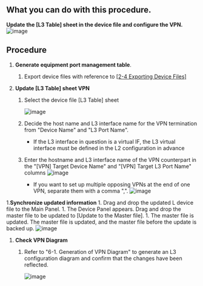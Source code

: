 ## What you can do with this procedure.
**Update the [L3 Table] sheet in the device file and configure the VPN.**
![image](https://github.com/cisco-open/network-sketcher/assets/13013736/7b41d85f-ceec-4486-a163-69844fdd15f8)


## Procedure
1. **Generate equipment port management table**.
    1. Export device files with reference to [[2-4 Exporting Device Files]](https://github.com/cisco-open/network-sketcher/blob/main/User_Guide/English/2-4%20Exporting%20Device%20Files.pdf)


1. **Update [L3 Table] sheet VPN**
    1. Select the device file [L3 Table] sheet
    
        ![image](https://github.com/cisco-open/network-sketcher/assets/13013736/00958ab0-814b-40b6-a4f0-f5dd5c065cf8)
    
    1. Decide the host name and L3 interface name for the VPN termination from "Device Name" and "L3 Port Name".

       - If the L3 interface in question is a virtual IF, the L3 virtual interface must be defined in the L2 configuration in advance
    1. Enter the hostname and L3 interface name of the VPN counterpart in the "[VPN] Target Device Name" and "[VPN] Target L3 Port Name" columns
    ![image](https://github.com/cisco-open/network-sketcher/assets/13013736/56a3cd76-ebcc-4bd1-a4fd-3925b14f0b2b)
    
          - If you want to set up multiple opposing VPNs at the end of one VPN, separate them with a comma ",".
           ![image](https://github.com/cisco-open/network-sketcher/assets/13013736/a9294e63-4774-4282-b3db-6ccb46c16356)

1.**Synchronize updated information** 
    1. Drag and drop the updated L device file to the Main Panel. 
    1. The Device Panel appears. Drag and drop the master file to be updated to [Update to the Master file]. 
    1. The master file is updated. The master file is updated, and the master file before the update is backed up.
       ![image](https://github.com/cisco-open/network-sketcher/assets/13013736/994c0f03-fe4b-47ff-ac7e-728e60040021)


1. **Check VPN Diagram**
    1. Refer to "6-1. Generation of VPN Diagram" to generate an L3 configuration diagram and confirm that the changes have been reflected.
       
       ![image](https://github.com/cisco-open/network-sketcher/assets/13013736/6f584576-592a-46f0-b302-6a215aea3942)




